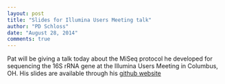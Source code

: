 ```yaml
---
layout: post
title: "Slides for Illumina Users Meeting talk"
author: "PD Schloss"
date: "August 28, 2014"
comments: true
---
```


Pat will be giving a talk today about the MiSeq protocol he developed for sequencing the 16S rRNA gene at the Illumina Users Meeting in Columbus, OH. His slides are available through his [github website](http://pschloss.github.io/talks/2014_08_28_illumina)
